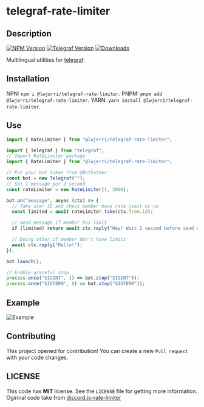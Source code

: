 # telegraf-rate-limiter

## Description

[![NPM Version](https://img.shields.io/npm/v/@lwjerri/telegraf-rate-limiter.svg?maxAge=3600)](https://www.npmjs.com/package/@lwjerri/telegraf-rate-limiter)
[![Telegraf Version](https://img.shields.io/npm/dependency-version/@lwjerri/telegraf-rate-limiter/telegraf)](https://telegraf.js.org/)
[![Downloads](https://img.shields.io/npm/dt/@lwjerri/telegraf-rate-limiter.svg?maxAge=3600)](https://www.npmjs.com/package/@lwjerri/telegraf-rate-limiter)

Multilingual utilities for [telegraf](https://github.com/telegraf/telegraf/).

## Installation

NPN: `npm i @lwjerri/telegraf-rate-limiter`.
PNPM: `pnpm add @lwjerri/telegraf-rate-limiter`.
YARN: `yarn install @lwjerri/telegraf-rate-limiter`.

## Use

```typescript
import { RateLimiter } from "@lwjerri/telegraf-rate-limiter";
```

```typescript
import { Telegraf } from "telegraf";
// Import RateLimiter package
import { RateLimiter } from "@lwjerri/telegraf-rate-limiter";

// Put your bot token from @BotFather
const bot = new Telegraf("");
// Set 1 message per 2 second
const rateLimiter = new RateLimiter(1, 2000);

bot.on("message", async (ctx) => {
  // Take user ID and check member have rate limit or no
  const limited = await rateLimiter.take(ctx.from.id);

  // Send message if member has limit
  if (limited) return await ctx.reply("Hey! Wait 2 second before send new message!");

  // Doing other if member don't have limits
  await ctx.reply("Hello!");
});

bot.launch();

// Enable graceful stop
process.once("SIGINT", () => bot.stop("SIGINT"));
process.once("SIGTERM", () => bot.stop("SIGTERM"));
```

## Example

![Example](https://i.imgur.com/kyZqymP.png)

## Contributing

This project opened for contribution! You can create a new `Pull request` with your code changes.

## LICENSE

This code has **MIT** license. See the `LICENSE` file for getting more information.
Ogirinal code take from [discord.js-rate-limiter](https://github.com/KevinNovak/discord.js-Rate-Limiter)
